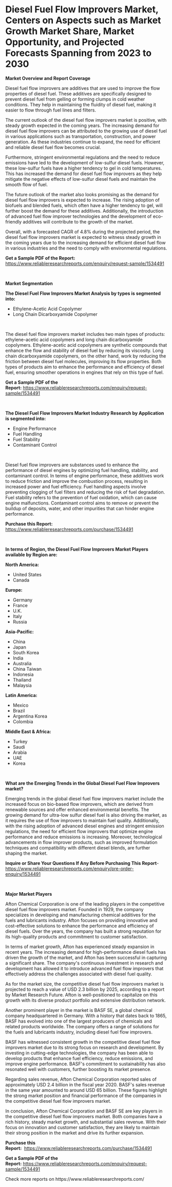 <p><h1>Diesel Fuel Flow Improvers Market, Centers on Aspects such as Market Growth Market Share, Market Opportunity, and Projected Forecasts Spanning from 2023 to 2030</h1></p><p><strong>Market Overview and Report Coverage</strong></p>
<p><p>Diesel fuel flow improvers are additives that are used to improve the flow properties of diesel fuel. These additives are specifically designed to prevent diesel fuel from gelling or forming clumps in cold weather conditions. They help in maintaining the fluidity of diesel fuel, making it easier to flow through fuel lines and filters.</p><p>The current outlook of the diesel fuel flow improvers market is positive, with steady growth expected in the coming years. The increasing demand for diesel fuel flow improvers can be attributed to the growing use of diesel fuel in various applications such as transportation, construction, and power generation. As these industries continue to expand, the need for efficient and reliable diesel fuel flow becomes crucial.</p><p>Furthermore, stringent environmental regulations and the need to reduce emissions have led to the development of low-sulfur diesel fuels. However, these low-sulfur fuels have a higher tendency to gel in cold temperatures. This has increased the demand for diesel fuel flow improvers as they help mitigate the negative effects of low-sulfur diesel fuels and maintain the smooth flow of fuel.</p><p>The future outlook of the market also looks promising as the demand for diesel fuel flow improvers is expected to increase. The rising adoption of biofuels and blended fuels, which often have a higher tendency to gel, will further boost the demand for these additives. Additionally, the introduction of advanced fuel flow improver technologies and the development of eco-friendly additives will contribute to the growth of the market.</p><p>Overall, with a forecasted CAGR of 4.8% during the projected period, the diesel fuel flow improvers market is expected to witness steady growth in the coming years due to the increasing demand for efficient diesel fuel flow in various industries and the need to comply with environmental regulations.</p></p>
<p><strong>Get a Sample PDF of the Report:</strong> <a href="https://www.reliableresearchreports.com/enquiry/request-sample/1534491">https://www.reliableresearchreports.com/enquiry/request-sample/1534491</a></p>
<p>&nbsp;</p>
<p><strong>Market Segmentation</strong></p>
<p><strong>The Diesel Fuel Flow Improvers Market Analysis by types is segmented into:</strong></p>
<p><ul><li>Ethylene-Acetic Acid Copolymer</li><li>Long Chain Dicarboxyamide Copolymer</li></ul></p>
<p>&nbsp;</p>
<p><p>The diesel fuel flow improvers market includes two main types of products: ethylene-acetic acid copolymers and long chain dicarboxyamide copolymers. Ethylene-acetic acid copolymers are synthetic compounds that enhance the flow and stability of diesel fuel by reducing its viscosity. Long chain dicarboxyamide copolymers, on the other hand, work by reducing the friction between diesel fuel molecules, improving its flow properties. Both types of products aim to enhance the performance and efficiency of diesel fuel, ensuring smoother operations in engines that rely on this type of fuel.</p></p>
<p><strong>Get a Sample PDF of the Report:</strong>&nbsp;<a href="https://www.reliableresearchreports.com/enquiry/request-sample/1534491">https://www.reliableresearchreports.com/enquiry/request-sample/1534491</a></p>
<p>&nbsp;</p>
<p><strong>The Diesel Fuel Flow Improvers Market Industry Research by Application is segmented into:</strong></p>
<p><ul><li>Engine Performance</li><li>Fuel Handling</li><li>Fuel Stability</li><li>Contaminant Control</li></ul></p>
<p>&nbsp;</p>
<p><p>Diesel fuel flow improvers are substances used to enhance the performance of diesel engines by optimizing fuel handling, stability, and contaminant control. In terms of engine performance, these additives work to reduce friction and improve the combustion process, resulting in increased power and fuel efficiency. Fuel handling aspects involve preventing clogging of fuel filters and reducing the risk of fuel degradation. Fuel stability refers to the prevention of fuel oxidation, which can cause engine malfunctions. Contaminant control aims to remove or prevent the buildup of deposits, water, and other impurities that can hinder engine performance.</p></p>
<p><strong>Purchase this Report:</strong>&nbsp; <a href="https://www.reliableresearchreports.com/purchase/1534491">https://www.reliableresearchreports.com/purchase/1534491</a></p>
<p>&nbsp;</p>
<p><strong>In terms of Region, the Diesel Fuel Flow Improvers Market Players available by Region are:</strong></p>
<p>
    <p> <strong> North America: </strong>
        <ul>
            <li>United States</li>
            <li>Canada</li>
        </ul>
        </p> 
    <p> <strong> Europe: </strong>
        <ul>
            <li>Germany</li>
            <li>France</li>
            <li>U.K.</li>
            <li>Italy</li>
            <li>Russia</li>
        </ul>
        </p> 
    <p> <strong> Asia-Pacific: </strong>
        <ul>
            <li>China</li>
            <li>Japan</li>
            <li>South Korea</li>
            <li>India</li>
            <li>Australia</li>
            <li>China Taiwan</li>
            <li>Indonesia</li>
            <li>Thailand</li>
            <li>Malaysia</li>
        </ul>
        </p> 
    <p> <strong> Latin America: </strong>
        <ul>
            <li>Mexico</li>
            <li>Brazil</li>
            <li>Argentina Korea</li>
            <li>Colombia</li>
        </ul>
        </p> 
    <p> <strong> Middle East & Africa: </strong>
        <ul>
            <li>Turkey</li>
            <li>Saudi</li>
            <li>Arabia</li>
            <li>UAE</li>
            <li>Korea</li>
        </ul>
    </p>
    </p>
<p>&nbsp;</p>
<p><strong>What are the Emerging Trends in the Global Diesel Fuel Flow Improvers market?</strong></p>
<p><p>Emerging trends in the global diesel fuel flow improvers market include the increased focus on bio-based flow improvers, which are derived from renewable sources and offer enhanced environmental benefits. The growing demand for ultra-low sulfur diesel fuel is also driving the market, as it requires the use of flow improvers to maintain fuel quality. Additionally, with the rising adoption of advanced diesel engines and stringent emission regulations, the need for efficient flow improvers that optimize engine performance and reduce emissions is increasing. Moreover, technological advancements in flow improver products, such as improved formulation techniques and compatibility with different diesel blends, are further shaping the market.</p></p>
<p><strong>Inquire or Share Your Questions If Any Before Purchasing This Report</strong>- <a href="https://www.reliableresearchreports.com/enquiry/pre-order-enquiry/1534491">https://www.reliableresearchreports.com/enquiry/pre-order-enquiry/1534491</a></p>
<p>&nbsp;</p>
<p><strong>Major Market Players</strong></p>
<p><p>Afton Chemical Corporation is one of the leading players in the competitive diesel fuel flow improvers market. Founded in 1929, the company specializes in developing and manufacturing chemical additives for the fuels and lubricants industry. Afton focuses on providing innovative and cost-effective solutions to enhance the performance and efficiency of diesel fuels. Over the years, the company has built a strong reputation for its high-quality products and commitment to customer satisfaction.</p><p>In terms of market growth, Afton has experienced steady expansion in recent years. The increasing demand for high-performance diesel fuels has driven the growth of the market, and Afton has been successful in capturing a significant share. The company's continuous investment in research and development has allowed it to introduce advanced fuel flow improvers that effectively address the challenges associated with diesel fuel quality.</p><p>As for the market size, the competitive diesel fuel flow improvers market is projected to reach a value of USD 2.3 billion by 2025, according to a report by Market Research Future. Afton is well-positioned to capitalize on this growth with its diverse product portfolio and extensive distribution network.</p><p>Another prominent player in the market is BASF SE, a global chemical company headquartered in Germany. With a history that dates back to 1865, BASF has evolved into one of the largest producers of chemicals and related products worldwide. The company offers a range of solutions for the fuels and lubricants industry, including diesel fuel flow improvers.</p><p>BASF has witnessed consistent growth in the competitive diesel fuel flow improvers market due to its strong focus on research and development. By investing in cutting-edge technologies, the company has been able to develop products that enhance fuel efficiency, reduce emissions, and improve engine performance. BASF's commitment to sustainability has also resonated well with customers, further boosting its market presence.</p><p>Regarding sales revenue, Afton Chemical Corporation reported sales of approximately USD 2.4 billion in the fiscal year 2020. BASF's sales revenue in the same year amounted to around USD 65 billion. These figures highlight the strong market position and financial performance of the companies in the competitive diesel fuel flow improvers market.</p><p>In conclusion, Afton Chemical Corporation and BASF SE are key players in the competitive diesel fuel flow improvers market. Both companies have a rich history, steady market growth, and substantial sales revenue. With their focus on innovation and customer satisfaction, they are likely to maintain their strong position in the market and drive its further expansion.</p></p>
<p><strong>Purchase this Report:</strong>&nbsp;&nbsp;<a href="https://www.reliableresearchreports.com/purchase/1534491">https://www.reliableresearchreports.com/purchase/1534491</a></p>
<p></p>
<p><strong>Get a Sample PDF of the Report:</strong>&nbsp;<a href="https://www.reliableresearchreports.com/enquiry/request-sample/1534491">https://www.reliableresearchreports.com/enquiry/request-sample/1534491</a></p>
<p>Check more reports on https://www.reliableresearchreports.com/</p>